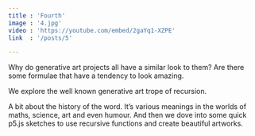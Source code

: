 ```yaml
---
title : 'Fourth'
image : '4.jpg'
video : 'https://youtube.com/embed/2gaYq1-XZPE'
link  : '/posts/5'

---
```


Why do generative art projects all have a similar look to them? Are there some formulae that have a tendency to look amazing. 

We explore the well known generative art trope of recursion. 

A bit about the history of the word. It’s various meanings in the worlds of maths, science, art and even humour. And then we dove into some quick p5.js sketches to use recursive functions and create beautiful artworks.  
